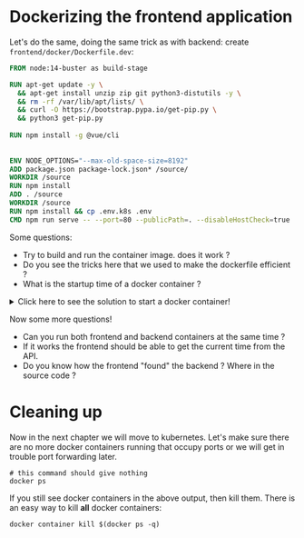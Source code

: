 # Dockerizing the frontend application

Let's do the same, doing the same trick as with backend: create
`frontend/docker/Dockerfile.dev`:

```Dockerfile
FROM node:14-buster as build-stage

RUN apt-get update -y \
  && apt-get install unzip zip git python3-distutils -y \
  && rm -rf /var/lib/apt/lists/ \
  && curl -O https://bootstrap.pypa.io/get-pip.py \
  && python3 get-pip.py
    
RUN npm install -g @vue/cli 
 
    
ENV NODE_OPTIONS="--max-old-space-size=8192"
ADD package.json package-lock.json* /source/
WORKDIR /source
RUN npm install
ADD . /source
WORKDIR /source
RUN npm install && cp .env.k8s .env
CMD npm run serve -- --port=80 --publicPath=. --disableHostCheck=true
```

Some questions:

* Try to build and run the container image. does it work ?
* Do you see the tricks here that we used to make the dockerfile efficient ?
* What is the startup time of a docker container ?

<details>
  <summary>Click here to see the solution to start a docker container!</summary>
  
This is how!

```shell
docker build -t myfrontend . -f docker/Dockerfile.dev
docker run -p 8888:80 -it --rm myfrontend
```

</details>

Now some more questions!

* Can you run both frontend and backend containers at the same time ?
* If it works the frontend should be able to get the current time from the API.
* Do you know how the frontend "found" the backend ? Where in the source code ?

 # Cleaning up

 Now in the next chapter we will move to kubernetes. Let's make sure there are no more docker containers running that occupy ports or we will get in trouble port forwarding later.

 ```shell
# this command should give nothing
docker ps
 ```

 If you still see docker containers in the above output, then kill them. There is an easy way to kill **all** docker containers:

 ```shell
 docker container kill $(docker ps -q)
 ```
 
